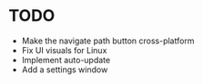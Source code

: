 # TODO

- Make the navigate path button cross-platform
- Fix UI visuals for Linux
- Implement auto-update
- Add a settings window